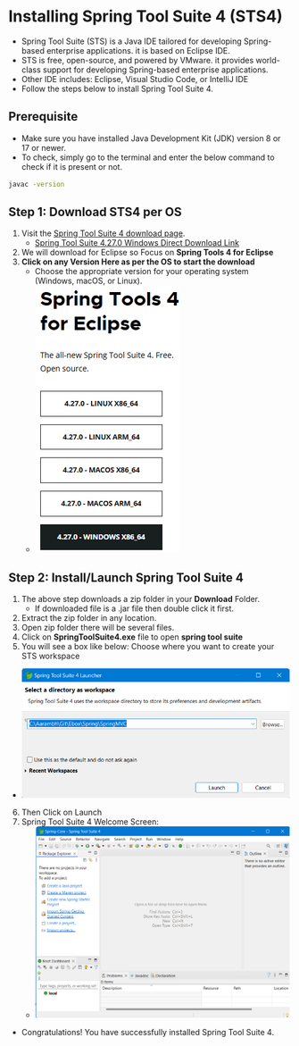 # Installing Spring Tool Suite 4 (STS4)

- Spring Tool Suite (STS) is a Java IDE tailored for developing Spring-based enterprise applications. it is based on Eclipse IDE.
- STS is free, open-source, and powered by VMware. it provides world-class support for developing Spring-based enterprise applications.
- Other IDE includes: Eclipse, Visual Studio Code, or IntelliJ IDE
- Follow the steps below to install Spring Tool Suite 4.

## Prerequisite

- Make sure you have installed Java Development Kit (JDK) version 8 or 17 or newer.
- To check, simply go to the terminal and enter the below command to check if it is present or not.

```sh
javac -version
```

## Step 1: Download STS4 per OS

1. Visit the [Spring Tool Suite 4 download page](https://spring.io/tools).
    - [Spring Tool Suite 4.27.0 Windows Direct Download Link](https://cdn.spring.io/spring-tools/release/STS4/4.27.0.RELEASE/dist/e4.34/spring-tool-suite-4-4.27.0.RELEASE-e4.34.0-win32.win32.x86_64.zip)
2. We will download for Eclipse so Focus on **Spring Tools 4 for Eclipse** 
3. **Click on any Version Here as per the OS to start the download** 
    - Choose the appropriate version for your operating system (Windows, macOS, or Linux).
    - ![Spring Download Page](images/1spring-page.png)

## Step 2: Install/Launch Spring Tool Suite 4

1. The above step downloads a zip folder in your **Download** Folder.
    - If downloaded file is a .jar file then double click it first.
2. Extract the zip folder in any location.
3. Open zip folder there will be several files.
4. Click on **SpringToolSuite4.exe** file to open **spring tool suite**
5. You will see a box like below: Choose where you want to create your STS workspace
 - ![STS Launch Box](images/2STSLaunch.png)
6. Then Click on Launch
7. Spring Tool Suite 4 Welcome Screen:
    - ![STS4 Welcome Screen](images/3STSWelcome.png)

- Congratulations! You have successfully installed Spring Tool Suite 4.